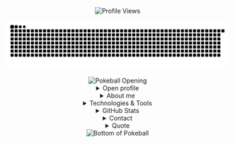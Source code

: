 <p align="center">
  <img src="https://komarev.com/ghpvc/?username=GuilhermeRita&style=plastic&color=blueviolet" alt="Profile Views"/>
</p>

<p align="center">
  <img src="https://github.com/7oSkaaa/7oSkaaa/blob/output/github-contribution-grid-snake.svg?" alt="Contribution Grid"/>
</p>

<div align="center">
  <!-- Pokeball animada -->
  <img src="https://media.giphy.com/media/l0HlTy9x8FZo0XO1i/giphy.gif" alt="Pokeball Opening" width="150"/>

  <details>
    <summary>Open profile</summary>
    <br>
    <div align="center">
      <!-- Avatar -->
      <img height="200" src="https://github.com/GuilhermeRita/GuilhermeRita/assets/99239411/avatar.png" alt="Avatar"/>
      <!-- Typing SVG -->
      <img src="https://readme-typing-svg.demolab.com?font=VT323&size=35&duration=3500&pause=300&color=6A0572&center=true&lines=Olá,+eu+sou+Guilherme;Dev+BackEnd+e+DBA;Apaixonado+por+dados+e+tecnologia;Curioso+e+explorador+de+sistemas" alt="Typing SVG"/>
    </div>
  </details>

  <details>
    <summary>About me</summary>
    <br>
<pre><code class="language-js">
/**
 * Representa Guilherme.
 *
 * @constructor
 * @param {string} location - São Paulo, Brasil.
 * @param {string} languages - Português, Inglês.
 * @param {string} education - Técnico pela ETEC; ADS na Fatec.
 * @param {string} skills - Back-end, Banco de Dados, Automação, Engenharia de Software.
 * @param {string} interests - Aprender novas tecnologias, sistemas eficientes e transformação de ideias em software funcional.
 * @param {string} approachable - Sim, aberto a projetos e colaborações.
 * @param {string} motto - Sempre aprendendo, evoluindo e criando soluções com propósito.
 */
</code></pre>
  </details>

  <details>
    <summary>Technologies & Tools</summary>
    <br>
    <p style="display: inline-block;" align="center">
      <kbd>
        <kbd>Back-end</kbd><br><br>
        <img width="30px" src="https://img.shields.io/badge/PHP-777BB4?style=for-the-badge&logo=php&logoColor=white"/>
        <img width="30px" src="https://img.shields.io/badge/Node.js-43853D?style=for-the-badge&logo=node.js&logoColor=white"/>
        <img width="30px" src="https://img.shields.io/badge/Java-ED8B00?style=for-the-badge&logo=java&logoColor=white"/>
        <img width="30px" src="https://img.shields.io/badge/C++-00599C?style=for-the-badge&logo=c%2B%2B&logoColor=white"/>
        <img width="30px" src="https://img.shields.io/badge/Visual%20Basic-512BD4?style=for-the-badge&logo=.net&logoColor=white"/>
      </kbd>
      <kbd>
        <kbd>Front-end</kbd><br><br>
        <img width="30px" src="https://img.shields.io/badge/React-20232A?style=for-the-badge&logo=react&logoColor=61DAFB"/>
        <img width="30px" src="https://img.shields.io/badge/HTML5-E34F26?style=for-the-badge&logo=html5&logoColor=white"/>
        <img width="30px" src="https://img.shields.io/badge/CSS3-1572B6?style=for-the-badge&logo=css3&logoColor=white"/>
        <img width="30px" src="https://img.shields.io/badge/JavaScript-F7DF1E?style=for-the-badge&logo=javascript&logoColor=black"/>
      </kbd>
      <kbd>
        <kbd>Banco de Dados</kbd><br><br>
        <img width="30px" src="https://img.shields.io/badge/MySQL-005C84?style=for-the-badge&logo=mysql&logoColor=white"/>
        <img width="30px" src="https://img.shields.io/badge/SQL-4479A1?style=for-the-badge&logo=database&logoColor=white"/>
      </kbd>
      <kbd>
        <kbd>Outros</kbd><br><br>
        <img width="30px" src="https://img.shields.io/badge/Power%20BI-F2C811?style=for-the-badge&logo=powerbi&logoColor=black"/>
        <img width="30px" src="https://img.shields.io/badge/Engenharia%20de%20Requisitos-00B8A9?style=for-the-badge"/>
        <img width="30px" src="https://img.shields.io/badge/Modelagem%20de%20Sistemas-00ADB5?style=for-the-badge"/>
        <img width="30px" src="https://img.shields.io/badge/Orientação%20a%20Objetos-393E46?style=for-the-badge"/>
        <img width="30px" src="https://img.shields.io/badge/Git-F05032?style=for-the-badge&logo=git&logoColor=white"/>
      </kbd>
    </p>
  </details>

  <details>
    <summary>GitHub Stats</summary>
    <br>
    <p align="center">
      <img src="https://github-readme-stats.vercel.app/api?username=GuilhermeRita&show_icons=true&theme=radical" alt="GitHub Stats"/>
      <img src="https://github-readme-stats.vercel.app/api/top-langs/?username=GuilhermeRita&layout=compact&langs_count=7&theme=radical" alt="Top Languages"/>
    </p>
  </details>

  <details>
    <summary>Contact</summary>
    <br>
    <p align="center">
      <a href="mailto:contatoguilhermeau@gmail.com"><img src="https://img.shields.io/badge/Gmail-EA4335?style=for-the-badge&logo=gmail&logoColor=white" alt="Email"/></a>
      <a href="https://www.linkedin.com/in/guilherme-augusto-0b2582237/"><img src="https://img.shields.io/badge/LinkedIn-0A66C2?style=for-the-badge&logo=linkedin&logoColor=white" alt="LinkedIn"/></a>
    </p>
  </details>

  <details>
    <summary>Quote</summary>
    <br>
    <blockquote>
      “Sempre aprendendo, evoluindo e criando soluções com propósito.”
      <br><strong>— Guilherme</strong>
    </blockquote>
  </details>

  <img src="https://user-images.githubusercontent.com/44261381/209363271-905d2a5e-8a18-44c0-a450-45dddd4d5036.png" alt="Bottom of Pokeball"/>
</div>
